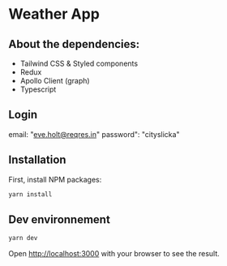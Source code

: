 # Weather App

## About the dependencies:
- Tailwind CSS & Styled components
- Redux
- Apollo Client (graph)
- Typescript

## Login
email: "eve.holt@reqres.in"
password": "cityslicka"

## Installation

First, install NPM packages:

```bash
yarn install
```

## Dev environnement

```bash
yarn dev
```

Open [http://localhost:3000](http://localhost:3000) with your browser to see the result.
